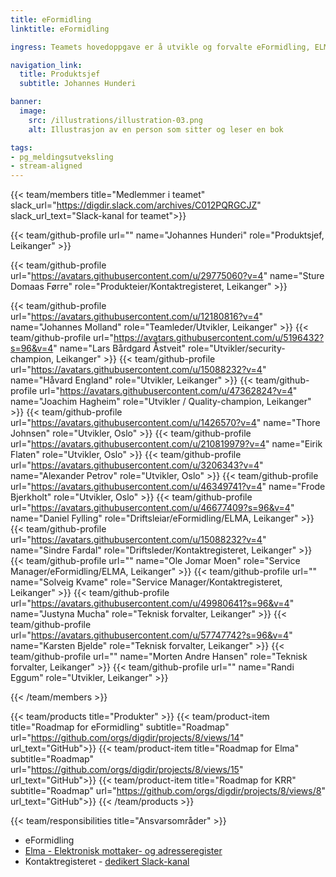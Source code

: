 ```yaml
---
title: eFormidling
linktitle: eFormidling

ingress: Teamets hovedoppgave er å utvikle og forvalte eFormidling, ELMA og Kontaktregisteret.

navigation_link:
  title: Produktsjef
  subtitle: Johannes Hunderi

banner:
  image:
    src: /illustrations/illustration-03.png
    alt: Illustrasjon av en person som sitter og leser en bok

tags:
- pg_meldingsutveksling
- stream-aligned
---
```


{{< team/members title="Medlemmer i teamet" slack_url="https://digdir.slack.com/archives/C012PQRGCJZ" slack_url_text="Slack-kanal for teamet">}}

  {{< team/github-profile url="" name="Johannes Hunderi" role="Produktsjef,  Leikanger" >}}

  {{< team/github-profile url="https://avatars.githubusercontent.com/u/29775060?v=4" name="Sture Domaas Førre" role="Produkteier/Kontaktregisteret, Leikanger" >}}

  {{< team/github-profile url="https://avatars.githubusercontent.com/u/12180816?v=4" name="Johannes Molland" role="Teamleder/Utvikler, Leikanger" >}}
  {{< team/github-profile url="https://avatars.githubusercontent.com/u/5196432?s=96&v=4" name="Lars Bårdgard Åstveit" role="Utvikler/security-champion, Leikanger" >}}
  {{< team/github-profile url="https://avatars.githubusercontent.com/u/15088232?v=4" name="Håvard England" role="Utvikler, Leikanger" >}}
  {{< team/github-profile url="https://avatars.githubusercontent.com/u/47362824?v=4" name="Joachim Hagheim" role="Utvikler / Quality-champion, Leikanger" >}}
  {{< team/github-profile url="https://avatars.githubusercontent.com/u/1426570?v=4" name="Thore Johnsen" role="Utvikler, Oslo" >}}
  {{< team/github-profile url="https://avatars.githubusercontent.com/u/210819979?v=4" name="Eirik Flaten" role="Utvikler, Oslo" >}}
  {{< team/github-profile url="https://avatars.githubusercontent.com/u/3206343?v=4" name="Alexander Petrov" role="Utvikler, Oslo" >}}
  {{< team/github-profile url="https://avatars.githubusercontent.com/u/46349741?v=4" name="Frode Bjerkholt" role="Utvikler, Oslo" >}}
  {{< team/github-profile url="https://avatars.githubusercontent.com/u/46677409?s=96&v=4" name="Daniel Fylling" role="Driftsleiar/eFormidling/ELMA, Leikanger" >}}
  {{< team/github-profile url="https://avatars.githubusercontent.com/u/15088232?v=4" name="Sindre Fardal" role="Driftsleder/Kontaktregisteret, Leikanger" >}}
  {{< team/github-profile url="" name="Ole Jomar Moen" role="Service Manager/eFormidling/ELMA, Leikanger" >}}
  {{< team/github-profile url="" name="Solveig Kvame" role="Service Manager/Kontaktregisteret, Leikanger" >}}
  {{< team/github-profile url="https://avatars.githubusercontent.com/u/49980641?s=96&v=4" name="Justyna Mucha" role="Teknisk forvalter, Leikanger" >}}
  {{< team/github-profile url="https://avatars.githubusercontent.com/u/57747742?s=96&v=4" name="Karsten Bjelde" role="Teknisk forvalter, Leikanger" >}}
  {{< team/github-profile url="" name="Morten Andre Hansen" role="Teknisk forvalter, Leikanger" >}}
    {{< team/github-profile url="" name="Randi Eggum" role="Utvikler, Leikanger" >}}

{{< /team/members >}}

{{< team/products title="Produkter" >}}
{{< team/product-item title="Roadmap for eFormidling" subtitle="Roadmap" url="https://github.com/orgs/digdir/projects/8/views/14" url_text="GitHub">}}
{{< team/product-item title="Roadmap for Elma" subtitle="Roadmap" url="https://github.com/orgs/digdir/projects/8/views/15" url_text="GitHub">}}
{{< team/product-item title="Roadmap for KRR" subtitle="Roadmap" url="https://github.com/orgs/digdir/projects/8/views/8" url_text="GitHub">}}
{{< /team/products >}}

{{< team/responsibilities title="Ansvarsområder" >}}

- eFormidling
- [Elma - Elektronisk mottaker- og adresseregister](https://anskaffelser.no/sporsmal/elma)
- Kontaktregisteret - [dedikert Slack-kanal](https://digdir.slack.com/archives/C015J61FEU9)
